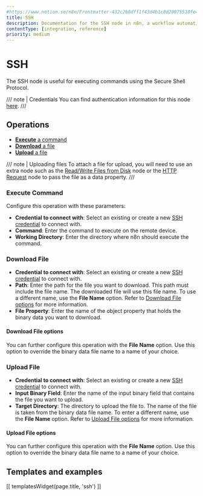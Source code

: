 ```yaml
---
#https://www.notion.so/n8n/Frontmatter-432c2b8dff1f43d4b1c8d20075510fe4
title: SSH
description: Documentation for the SSH node in n8n, a workflow automation platform. Includes guidance on usage, and links to examples.
contentType: [integration, reference]
priority: medium
---
```


# SSH

The SSH node is useful for executing commands using the Secure Shell Protocol.

/// note | Credentials
You can find authentication information for this node [here](/integrations/builtin/credentials/ssh.md).
///

## Operations

- [**Execute** a command](#execute-command)
- [**Download** a file](#download-file)
- [**Upload** a file](#upload-file)

/// note | Uploading files
To attach a file for upload, you will need to use an extra node such as the [Read/Write Files from Disk](/integrations/builtin/core-nodes/n8n-nodes-base.readwritefile.md) node or the [HTTP Request](/integrations/builtin/core-nodes/n8n-nodes-base.httprequest/index.md) node to pass the file as a data property.
///

### Execute Command

Configure this operation with these parameters:

- **Credential to connect with**: Select an existing or create a new [SSH credential](/integrations/builtin/credentials/ssh.md) to connect with.
- **Command**: Enter the command to execute on the remote device.
- **Working Directory**: Enter the directory where n8n should execute the command.

### Download File

- **Credential to connect with**: Select an existing or create a new [SSH credential](/integrations/builtin/credentials/ssh.md) to connect with.
- **Path**: Enter the path for the file you want to download. This path must include the file name. The downloaded file will use this file name. To use a different name, use the **File Name** option. Refer to [Download File options](#download-file-options) for more information.
- **File Property**: Enter the name of the object property that holds the binary data you want to download.

#### Download File options

You can further configure this operation with the **File Name** option. Use this option to override the binary data file name to a name of your choice.

### Upload File

- **Credential to connect with**: Select an existing or create a new [SSH credential](/integrations/builtin/credentials/ssh.md) to connect with.
- **Input Binary Field**: Enter the name of the input binary field that contains the file you want to upload.
- **Target Directory**: The directory to upload the file to. The name of the file is taken from the binary data file name. To enter a different name, use the **File Name** option. Refer to [Upload File options](#upload-file-options) for more information.

#### Upload File options

You can further configure this operation with the **File Name** option. Use this option to override the binary data file name to a name of your choice.

## Templates and examples

<!-- see https://www.notion.so/n8n/Pull-in-templates-for-the-integrations-pages-37c716837b804d30a33b47475f6e3780 -->
[[ templatesWidget(page.title, 'ssh') ]]

